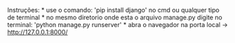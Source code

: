 Instruções: 
    * use o comando: 'pip install django' no cmd ou qualquer tipo de terminal 
    * no mesmo diretorio onde esta o arquivo manage.py digite no terminal: 'python manage.py runserver'
    * abra o navegador na porta local -> http://127.0.0.1:8000/ 